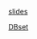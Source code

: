 [slides](https://docs.google.com/presentation/d/1lH3KGu3LhTvOrSwNFv4mmFAXxQ8WfXm6bI2yhbGGUAw/edit?usp=sharing)


[DBset](https://docs.google.com/spreadsheets/d/1H15OPSem_cEZsKGq3Xv5mbNX7MdaLljqqhjIOnNRecI/edit?usp=sharing)
